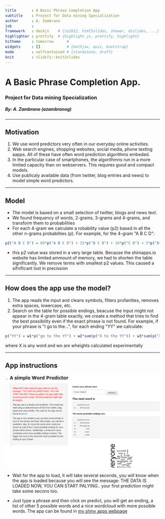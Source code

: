 ```yaml
---
title       : A Basic Phrase Completion App
subtitle    : Project for Data mining Specialization
author      : A. Zambrano
job         : 
framework   : deckjs    # {io2012, html5slides, shower, dzslides, ...}
highlighter : prettify  # {highlight.js, prettify, highlight}
hitheme     : tomorrow      # 
widgets     : []            # {mathjax, quiz, bootstrap}
mode        : selfcontained # {standalone, draft}
knit        : slidify::knit2slides
---
```


# A Basic Phrase Completion App. 
<h3>Project for Data mining Specialization</h3> 
<h5>By: A. Zambrano (azambranog)</h5>

---

##  Motivation

1. We use word predictors very often in our everyday online activities.
2. Web search engines, shopping websites, social media, phone texting aapps. All of these have often word prediction algorithms embeded.
3. In the particular case of smartphones, the algorithmns run in a more limited capacity than on webservers. This requires good and compact models.
4. Use publicaly available data (from twitter, blog entries and news) to model simple word predictors.

--- 

## Model
- The model is based on a small selection of twitter, blogs and news text.
- We found frequency of words, 2-grams, 3-grams and 4-grams, and transform them to probabilities
- For each 4-gram we calculate a robability value (p2) based in all the other n-grams probablities (p). For example, for the 4-gram "A B C D":

```r
p2("A B C D") = 60*p("A B C D") + 25*p("B C D") + 10*p("C D") + 5*p("D")
```

- this p2 value was stored in a very large table. Because the shiniapps.io website has limited ammount of memory, we had to shorten the table significantly. We remove terms with smallest p2 values. This caused a sifnificant lost in precission

--- 

## How does the app use the model?

1. The app reads the input and cleans symbols, filters profanities, removes extra spaces, lowercase, etc.
2. Search on the table for possible endings, beacuse the input might not appear in the 4-gram table exactly, we create a method that tries to find the best possibility even if the exact phrase is not found. For example, if your phrase is "I go to the...", for each ending "YY" we calculate:

```r
p("YY") = w1*p("go to the YY") + w2*sum(p("X to the YY")) + w3*sum(p("X X the YY")) + w4*sum(p("go to X YY")) + w5*sum(p("X to X YY")) + w5*sum(p("X X the YY")) + w5*sum(p("go X the YY")).....
```
where  X is any word and wn are wheights calculated experimentally

--- 

## App instructions

![Appimage](app1.png)

- Wait for the app to load, it will take several seconds, you will know when the app is loaded because you will see the message: THE DATA IS LOADED NOW, YOU CAN START PALYING.. your first prediction might take some secons too.

- Just type a phrase and then click on predict, you will get an ending, a list of other 5 possible words and a nice wordcloud with more possible words.
The app can be found in [my shiny apps webpage](http://azambranog.shinyapps.io/wordApp/)
